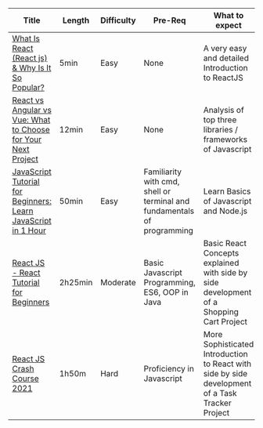| Title | Length | Difficulty | Pre-Req | What to expect |
|-------| -------|--------------|---------------|---|
| [What Is React (React js) & Why Is It So Popular?](https://yewtu.be/watch?v=N3AkSS5hXMA) | 5min | Easy | None | A very easy and detailed Introduction to ReactJS |
| [React vs Angular vs Vue: What to Choose for Your Next Project](https://yewtu.be/watch?v=i8xsbYgMiBs) | 12min | Easy  | None | Analysis of top three libraries / frameworks of Javascript |
|[JavaScript Tutorial for Beginners: Learn JavaScript in 1 Hour](https://yewtu.be/watch?v=W6NZfCO5SIk)|50min|Easy|Familiarity with cmd, shell or terminal and fundamentals of programming|Learn Basics of Javascript and Node.js|
| [React JS - React Tutorial for Beginners](https://yewtu.be/watch?v=Ke90Tje7VS0) | 2h25min | Moderate | Basic Javascript Programming, ES6, OOP in Java | Basic React Concepts explained with side by side development of a Shopping Cart Project  |
| [React JS Crash Course 2021](https://yewtu.be/watch?v=w7ejDZ8SWv8) | 1h50m | Hard | Proficiency in Javascript | More Sophisticated Introduction to React with side by side development of a Task Tracker Project |
